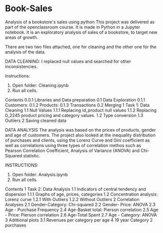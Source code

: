# Book-Sales
Analysis of a bookstore's sales using python
This project was delivered as part of the openclassroom course. It is made in Python in a Jupyter notebook.
It is an exploratory analysis of sales of a bookstore, to target new areas of growth. 

There are two two files attached, one for cleaning and the other one for the analysis of the data.

DATA CLEANING: 
I replaced null values and searched for other inconsistencies. 

Instructions:
1.	Open folder: Cleaning.ipynb
2.	Run all cells.

Contents 
0.0.1  Libraries and Data preparation
0.1  Data Exploration
0.1.1  Customers:
0.1.2  Products:
0.1.3  Transactions
0.2  Merging
1  Task 1: Data Cleaning
1.1  Null Values
1.1.1  Replacing id_product null values
1.1.2  Replacing 0_2245 product pricing and category values.
1.2  Type conversion
1.3  Outliers
2  Saving cleaned data

DATA ANALYSIS
The analysis was based on the prices of products, gender and age of customers. The project also looked at the inequality distribution of purchases and clients, using the Lorenz Curve and Gini coefficient as well as correlations using three types of correlation methos such as Pearson Correlation Coefficient, Analysis of Variance (ANOVA) and Chi-Squared statistic.

INSTRUCTIONS:
1.	Open folder: Analysis.ipynb
2.	Run all cells.

Contents 
1  Task 2: Data Analysis
1.1  Indicators of central tendency and dispersion
1.1.1  Graphs of age, prices, categories
1.2  Concentration analysis: Lorenz curve
1.2.1  With Outliers
1.2.2  Without Outliers
2  Correlation Analyses
2.1  Gender-Category: Chi-squared
2.2  Gender- Price: ANOVA
2.3  Age - Purchase Frequency
2.4  Age-Basket total: Pierson correlation
2.5  Age - Price: Pierson correlation
2.6  Age-Total Spent
2.7  Age - Category: ANOVA
3  Adittional plots
3.1  Revenues per category per age
4  19 year Category 2 purchases
